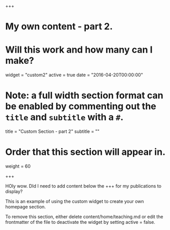 +++
# My own content - part 2.
# Will this work and how many can I make?
widget = "custom2" active = true date = "2016-04-20T00:00:00"

# Note: a full width section format can be enabled by commenting out the `title` and `subtitle` with a `#`.
title = "Custom Section - part 2" subtitle = ""

# Order that this section will appear in.
weight = 60

+++

HOly wow. DId I need to add content below the +++ for my publications to display?

This is an example of using the custom widget to create your own homepage section.

To remove this section, either delete content/home/teaching.md or edit the frontmatter of the file to deactivate the widget by setting active = false.
